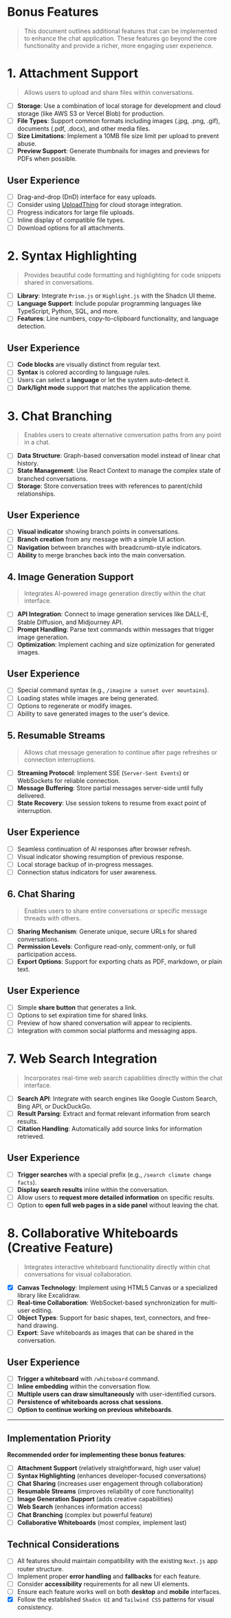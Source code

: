 # Bonus Features

> This document outlines additional features that can be implemented to enhance the chat application. These features go beyond the core functionality and provide a richer, more engaging user experience.

# 1. Attachment Support

> Allows users to upload and share files within conversations.

- [ ] **Storage**: Use a combination of local storage for development and cloud storage (like AWS S3 or Vercel Blob) for production.
- [ ] **File Types**: Support common formats including images (.jpg, .png, .gif), documents (.pdf, .docx), and other media files.
- [ ] **Size Limitations**: Implement a 10MB file size limit per upload to prevent abuse.
- [ ] **Preview Support**: Generate thumbnails for images and previews for PDFs when possible.

## User Experience

- [ ] Drag-and-drop (DnD) interface for easy uploads.
- [ ] Consider using [UploadThing](https://docs.uploadthing.com/getting-started/appdir) for cloud storage integration.
- [ ] Progress indicators for large file uploads.
- [ ] Inline display of compatible file types.
- [ ] Download options for all attachments.

# 2. Syntax Highlighting

> Provides beautiful code formatting and highlighting for code snippets shared in conversations.

- [ ] **Library**: Integrate `Prism.js` or `Highlight.js` with the Shadcn UI theme.
- [ ] **Language Support**: Include popular programming languages like TypeScript, Python, SQL, and more.
- [ ] **Features**: Line numbers, copy-to-clipboard functionality, and language detection.

## User Experience

- [ ] **Code blocks** are visually distinct from regular text.
- [ ] **Syntax** is colored according to language rules.
- [ ] Users can select a **language** or let the system auto-detect it.
- [ ] **Dark/light mode** support that matches the application theme.

# 3. Chat Branching

> Enables users to create alternative conversation paths from any point in a chat.

- [ ] **Data Structure**: Graph-based conversation model instead of linear chat history.
- [ ] **State Management**: Use React Context to manage the complex state of branched conversations.
- [ ] **Storage**: Store conversation trees with references to parent/child relationships.

## User Experience

- [ ] **Visual indicator** showing branch points in conversations.
- [ ] **Branch creation** from any message with a simple UI action.
- [ ] **Navigation** between branches with breadcrumb-style indicators.
- [ ] **Ability** to merge branches back into the main conversation.

## 4. Image Generation Support

> Integrates AI-powered image generation directly within the chat interface.

- [ ] **API Integration**: Connect to image generation services like DALL-E, Stable Diffusion, and Midjourney API.
- [ ] **Prompt Handling**: Parse text commands within messages that trigger image generation.
- [ ] **Optimization**: Implement caching and size optimization for generated images.

## User Experience

- [ ] Special command syntax (e.g., `/imagine a sunset over mountains`).
- [ ] Loading states while images are being generated.
- [ ] Options to regenerate or modify images.
- [ ] Ability to save generated images to the user's device.

## 5. Resumable Streams

> Allows chat message generation to continue after page refreshes or connection interruptions.

- [ ] **Streaming Protocol**: Implement SSE (`Server-Sent Events`) or WebSockets for reliable connection.
- [ ] **Message Buffering**: Store partial messages server-side until fully delivered.
- [ ] **State Recovery**: Use session tokens to resume from exact point of interruption.

## User Experience

- [ ] Seamless continuation of AI responses after browser refresh.
- [ ] Visual indicator showing resumption of previous response.
- [ ] Local storage backup of in-progress messages.
- [ ] Connection status indicators for user awareness.

## 6. Chat Sharing

> Enables users to share entire conversations or specific message threads with others.

- [ ] **Sharing Mechanism**: Generate unique, secure URLs for shared conversations.
- [ ] **Permission Levels**: Configure read-only, comment-only, or full participation access.
- [ ] **Export Options**: Support for exporting chats as PDF, markdown, or plain text.

## User Experience

- [ ] Simple **share button** that generates a link.
- [ ] Options to set expiration time for shared links.
- [ ] Preview of how shared conversation will appear to recipients.
- [ ] Integration with common social platforms and messaging apps.

# 7. Web Search Integration

> Incorporates real-time web search capabilities directly within the chat interface.

- [ ] **Search API**: Integrate with search engines like Google Custom Search, Bing API, or DuckDuckGo.
- [ ] **Result Parsing**: Extract and format relevant information from search results.
- [ ] **Citation Handling**: Automatically add source links for information retrieved.

## User Experience

- [ ] **Trigger searches** with a special prefix (e.g., `/search climate change facts`).
- [ ] **Display search results** inline within the conversation.
- [ ] Allow users to **request more detailed information** on specific results.
- [ ] Option to **open full web pages in a side panel** without leaving the chat.

# 8. Collaborative Whiteboards (Creative Feature)

> Integrates interactive whiteboard functionality directly within chat conversations for visual collaboration.

- [x] **Canvas Technology**: Implement using HTML5 Canvas or a specialized library like Excalidraw.
- [ ] **Real-time Collaboration**: WebSocket-based synchronization for multi-user editing.
- [ ] **Object Types**: Support for basic shapes, text, connectors, and free-hand drawing.
- [ ] **Export**: Save whiteboards as images that can be shared in the conversation.

## User Experience

- [ ] **Trigger a whiteboard** with `/whiteboard` command.
- [ ] **Inline embedding** within the conversation flow.
- [ ] **Multiple users can draw simultaneously** with user-identified cursors.
- [ ] **Persistence of whiteboards across chat sessions**.
- [ ] **Option to continue working on previous whiteboards**.

---

## Implementation Priority

**Recommended order for implementing these bonus features**:

- [ ] **Attachment Support** (relatively straightforward, high user value)
- [ ] **Syntax Highlighting** (enhances developer-focused conversations)
- [ ] **Chat Sharing** (increases user engagement through collaboration)
- [ ] **Resumable Streams** (improves reliability of core functionality)
- [ ] **Image Generation Support** (adds creative capabilities)
- [ ] **Web Search** (enhances information access)
- [ ] **Chat Branching** (complex but powerful feature)
- [ ] **Collaborative Whiteboards** (most complex, implement last)

## Technical Considerations

- [ ] All features should maintain compatibility with the existing `Next.js` app router structure.
- [ ] Implement proper **error handling** and **fallbacks** for each feature.
- [ ] Consider **accessibility** requirements for all new UI elements.
- [ ] Ensure each feature works well on both **desktop** and **mobile** interfaces.
- [x] Follow the established `Shadcn UI` and `Tailwind CSS` patterns for visual consistency.

